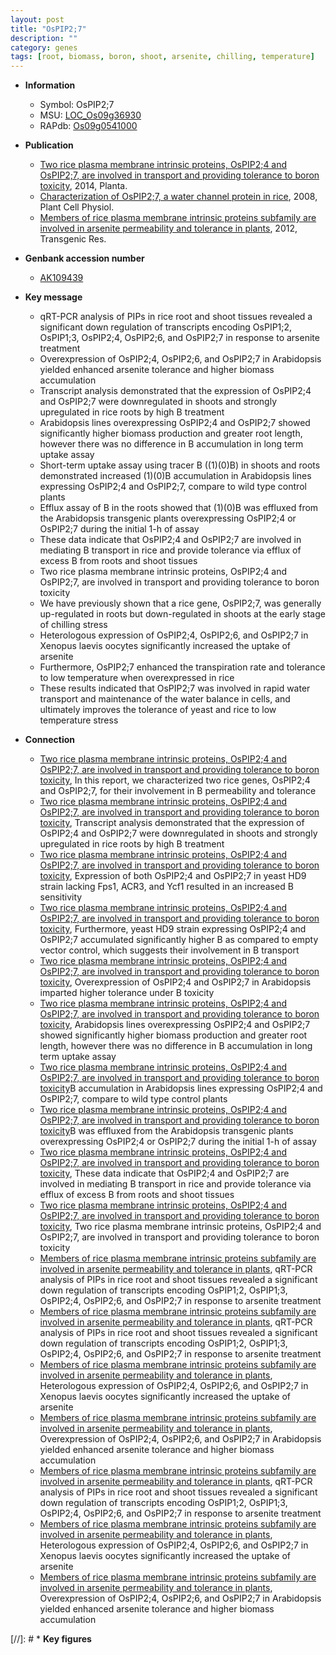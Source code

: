 ```yaml
---
layout: post
title: "OsPIP2;7"
description: ""
category: genes
tags: [root, biomass, boron, shoot, arsenite, chilling, temperature]
---
```


* **Information**  
    + Symbol: OsPIP2;7  
    + MSU: [LOC_Os09g36930](http://rice.plantbiology.msu.edu/cgi-bin/ORF_infopage.cgi?orf=LOC_Os09g36930)  
    + RAPdb: [Os09g0541000](http://rapdb.dna.affrc.go.jp/viewer/gbrowse_details/irgsp1?name=Os09g0541000)  

* **Publication**  
    + [Two rice plasma membrane intrinsic proteins, OsPIP2;4 and OsPIP2;7, are involved in transport and providing tolerance to boron toxicity](http://www.ncbi.nlm.nih.gov/pubmed?term=Two+rice+plasma+membrane+intrinsic+proteins,+OsPIP2;4+and+OsPIP2;7,+are+involved+in+transport+and+providing+tolerance+to+boron+toxicity%5BTitle%5D), 2014, Planta.
    + [Characterization of OsPIP2;7, a water channel protein in rice](http://www.ncbi.nlm.nih.gov/pubmed?term=Characterization+of+OsPIP2;7,+a+water+channel+protein+in+rice%5BTitle%5D), 2008, Plant Cell Physiol.
    + [Members of rice plasma membrane intrinsic proteins subfamily are involved in arsenite permeability and tolerance in plants](http://www.ncbi.nlm.nih.gov/pubmed?term=Members+of+rice+plasma+membrane+intrinsic+proteins+subfamily+are+involved+in+arsenite+permeability+and+tolerance+in+plants%5BTitle%5D), 2012, Transgenic Res.

* **Genbank accession number**  
    + [AK109439](http://www.ncbi.nlm.nih.gov/nuccore/AK109439)

* **Key message**  
    + qRT-PCR analysis of PIPs in rice root and shoot tissues revealed a significant down regulation of transcripts encoding OsPIP1;2, OsPIP1;3, OsPIP2;4, OsPIP2;6, and OsPIP2;7 in response to arsenite treatment
    + Overexpression of OsPIP2;4, OsPIP2;6, and OsPIP2;7 in Arabidopsis yielded enhanced arsenite tolerance and higher biomass accumulation
    + Transcript analysis demonstrated that the expression of OsPIP2;4 and OsPIP2;7 were downregulated in shoots and strongly upregulated in rice roots by high B treatment
    + Arabidopsis lines overexpressing OsPIP2;4 and OsPIP2;7 showed significantly higher biomass production and greater root length, however there was no difference in B accumulation in long term uptake assay
    + Short-term uptake assay using tracer B ((1)(0)B) in shoots and roots demonstrated increased (1)(0)B accumulation in Arabidopsis lines expressing OsPIP2;4 and OsPIP2;7, compare to wild type control plants
    + Efflux assay of B in the roots showed that (1)(0)B was effluxed from the Arabidopsis transgenic plants overexpressing OsPIP2;4 or OsPIP2;7 during the initial 1-h of assay
    + These data indicate that OsPIP2;4 and OsPIP2;7 are involved in mediating B transport in rice and provide tolerance via efflux of excess B from roots and shoot tissues
    + Two rice plasma membrane intrinsic proteins, OsPIP2;4 and OsPIP2;7, are involved in transport and providing tolerance to boron toxicity
    + We have previously shown that a rice gene, OsPIP2;7, was generally up-regulated in roots but down-regulated in shoots at the early stage of chilling stress
    + Heterologous expression of OsPIP2;4, OsPIP2;6, and OsPIP2;7 in Xenopus laevis oocytes significantly increased the uptake of arsenite
    + Furthermore, OsPIP2;7 enhanced the transpiration rate and tolerance to low temperature when overexpressed in rice
    + These results indicated that OsPIP2;7 was involved in rapid water transport and maintenance of the water balance in cells, and ultimately improves the tolerance of yeast and rice to low temperature stress

* **Connection**  
    + [Two rice plasma membrane intrinsic proteins, OsPIP2;4 and OsPIP2;7, are involved in transport and providing tolerance to boron toxicity](http://www.ncbi.nlm.nih.gov/pubmed?term=Two+rice+plasma+membrane+intrinsic+proteins,+OsPIP2;4+and+OsPIP2;7,+are+involved+in+transport+and+providing+tolerance+to+boron+toxicity%5BTitle%5D), In this report, we characterized two rice genes, OsPIP2;4 and OsPIP2;7, for their involvement in B permeability and tolerance
    + [Two rice plasma membrane intrinsic proteins, OsPIP2;4 and OsPIP2;7, are involved in transport and providing tolerance to boron toxicity](http://www.ncbi.nlm.nih.gov/pubmed?term=Two+rice+plasma+membrane+intrinsic+proteins,+OsPIP2;4+and+OsPIP2;7,+are+involved+in+transport+and+providing+tolerance+to+boron+toxicity%5BTitle%5D), Transcript analysis demonstrated that the expression of OsPIP2;4 and OsPIP2;7 were downregulated in shoots and strongly upregulated in rice roots by high B treatment
    + [Two rice plasma membrane intrinsic proteins, OsPIP2;4 and OsPIP2;7, are involved in transport and providing tolerance to boron toxicity](http://www.ncbi.nlm.nih.gov/pubmed?term=Two+rice+plasma+membrane+intrinsic+proteins,+OsPIP2;4+and+OsPIP2;7,+are+involved+in+transport+and+providing+tolerance+to+boron+toxicity%5BTitle%5D), Expression of both OsPIP2;4 and OsPIP2;7 in yeast HD9 strain lacking Fps1, ACR3, and Ycf1 resulted in an increased B sensitivity
    + [Two rice plasma membrane intrinsic proteins, OsPIP2;4 and OsPIP2;7, are involved in transport and providing tolerance to boron toxicity](http://www.ncbi.nlm.nih.gov/pubmed?term=Two+rice+plasma+membrane+intrinsic+proteins,+OsPIP2;4+and+OsPIP2;7,+are+involved+in+transport+and+providing+tolerance+to+boron+toxicity%5BTitle%5D), Furthermore, yeast HD9 strain expressing OsPIP2;4 and OsPIP2;7 accumulated significantly higher B as compared to empty vector control, which suggests their involvement in B transport
    + [Two rice plasma membrane intrinsic proteins, OsPIP2;4 and OsPIP2;7, are involved in transport and providing tolerance to boron toxicity](http://www.ncbi.nlm.nih.gov/pubmed?term=Two+rice+plasma+membrane+intrinsic+proteins,+OsPIP2;4+and+OsPIP2;7,+are+involved+in+transport+and+providing+tolerance+to+boron+toxicity%5BTitle%5D), Overexpression of OsPIP2;4 and OsPIP2;7 in Arabidopsis imparted higher tolerance under B toxicity
    + [Two rice plasma membrane intrinsic proteins, OsPIP2;4 and OsPIP2;7, are involved in transport and providing tolerance to boron toxicity](http://www.ncbi.nlm.nih.gov/pubmed?term=Two+rice+plasma+membrane+intrinsic+proteins,+OsPIP2;4+and+OsPIP2;7,+are+involved+in+transport+and+providing+tolerance+to+boron+toxicity%5BTitle%5D), Arabidopsis lines overexpressing OsPIP2;4 and OsPIP2;7 showed significantly higher biomass production and greater root length, however there was no difference in B accumulation in long term uptake assay
    + [Two rice plasma membrane intrinsic proteins, OsPIP2;4 and OsPIP2;7, are involved in transport and providing tolerance to boron toxicity](0)B accumulation in Arabidopsis lines expressing OsPIP2;4 and OsPIP2;7, compare to wild type control plants
    + [Two rice plasma membrane intrinsic proteins, OsPIP2;4 and OsPIP2;7, are involved in transport and providing tolerance to boron toxicity](0)B was effluxed from the Arabidopsis transgenic plants overexpressing OsPIP2;4 or OsPIP2;7 during the initial 1-h of assay
    + [Two rice plasma membrane intrinsic proteins, OsPIP2;4 and OsPIP2;7, are involved in transport and providing tolerance to boron toxicity](http://www.ncbi.nlm.nih.gov/pubmed?term=Two+rice+plasma+membrane+intrinsic+proteins,+OsPIP2;4+and+OsPIP2;7,+are+involved+in+transport+and+providing+tolerance+to+boron+toxicity%5BTitle%5D), These data indicate that OsPIP2;4 and OsPIP2;7 are involved in mediating B transport in rice and provide tolerance via efflux of excess B from roots and shoot tissues
    + [Two rice plasma membrane intrinsic proteins, OsPIP2;4 and OsPIP2;7, are involved in transport and providing tolerance to boron toxicity](http://www.ncbi.nlm.nih.gov/pubmed?term=Two+rice+plasma+membrane+intrinsic+proteins,+OsPIP2;4+and+OsPIP2;7,+are+involved+in+transport+and+providing+tolerance+to+boron+toxicity%5BTitle%5D), Two rice plasma membrane intrinsic proteins, OsPIP2;4 and OsPIP2;7, are involved in transport and providing tolerance to boron toxicity
    + [Members of rice plasma membrane intrinsic proteins subfamily are involved in arsenite permeability and tolerance in plants](http://www.ncbi.nlm.nih.gov/pubmed?term=Members+of+rice+plasma+membrane+intrinsic+proteins+subfamily+are+involved+in+arsenite+permeability+and+tolerance+in+plants%5BTitle%5D), qRT-PCR analysis of PIPs in rice root and shoot tissues revealed a significant down regulation of transcripts encoding OsPIP1;2, OsPIP1;3, OsPIP2;4, OsPIP2;6, and OsPIP2;7 in response to arsenite treatment
    + [Members of rice plasma membrane intrinsic proteins subfamily are involved in arsenite permeability and tolerance in plants](http://www.ncbi.nlm.nih.gov/pubmed?term=Members+of+rice+plasma+membrane+intrinsic+proteins+subfamily+are+involved+in+arsenite+permeability+and+tolerance+in+plants%5BTitle%5D), qRT-PCR analysis of PIPs in rice root and shoot tissues revealed a significant down regulation of transcripts encoding OsPIP1;2, OsPIP1;3, OsPIP2;4, OsPIP2;6, and OsPIP2;7 in response to arsenite treatment
    + [Members of rice plasma membrane intrinsic proteins subfamily are involved in arsenite permeability and tolerance in plants](http://www.ncbi.nlm.nih.gov/pubmed?term=Members+of+rice+plasma+membrane+intrinsic+proteins+subfamily+are+involved+in+arsenite+permeability+and+tolerance+in+plants%5BTitle%5D), Heterologous expression of OsPIP2;4, OsPIP2;6, and OsPIP2;7 in Xenopus laevis oocytes significantly increased the uptake of arsenite
    + [Members of rice plasma membrane intrinsic proteins subfamily are involved in arsenite permeability and tolerance in plants](http://www.ncbi.nlm.nih.gov/pubmed?term=Members+of+rice+plasma+membrane+intrinsic+proteins+subfamily+are+involved+in+arsenite+permeability+and+tolerance+in+plants%5BTitle%5D), Overexpression of OsPIP2;4, OsPIP2;6, and OsPIP2;7 in Arabidopsis yielded enhanced arsenite tolerance and higher biomass accumulation
    + [Members of rice plasma membrane intrinsic proteins subfamily are involved in arsenite permeability and tolerance in plants](http://www.ncbi.nlm.nih.gov/pubmed?term=Members+of+rice+plasma+membrane+intrinsic+proteins+subfamily+are+involved+in+arsenite+permeability+and+tolerance+in+plants%5BTitle%5D), qRT-PCR analysis of PIPs in rice root and shoot tissues revealed a significant down regulation of transcripts encoding OsPIP1;2, OsPIP1;3, OsPIP2;4, OsPIP2;6, and OsPIP2;7 in response to arsenite treatment
    + [Members of rice plasma membrane intrinsic proteins subfamily are involved in arsenite permeability and tolerance in plants](http://www.ncbi.nlm.nih.gov/pubmed?term=Members+of+rice+plasma+membrane+intrinsic+proteins+subfamily+are+involved+in+arsenite+permeability+and+tolerance+in+plants%5BTitle%5D), Heterologous expression of OsPIP2;4, OsPIP2;6, and OsPIP2;7 in Xenopus laevis oocytes significantly increased the uptake of arsenite
    + [Members of rice plasma membrane intrinsic proteins subfamily are involved in arsenite permeability and tolerance in plants](http://www.ncbi.nlm.nih.gov/pubmed?term=Members+of+rice+plasma+membrane+intrinsic+proteins+subfamily+are+involved+in+arsenite+permeability+and+tolerance+in+plants%5BTitle%5D), Overexpression of OsPIP2;4, OsPIP2;6, and OsPIP2;7 in Arabidopsis yielded enhanced arsenite tolerance and higher biomass accumulation

[//]: # * **Key figures**  


